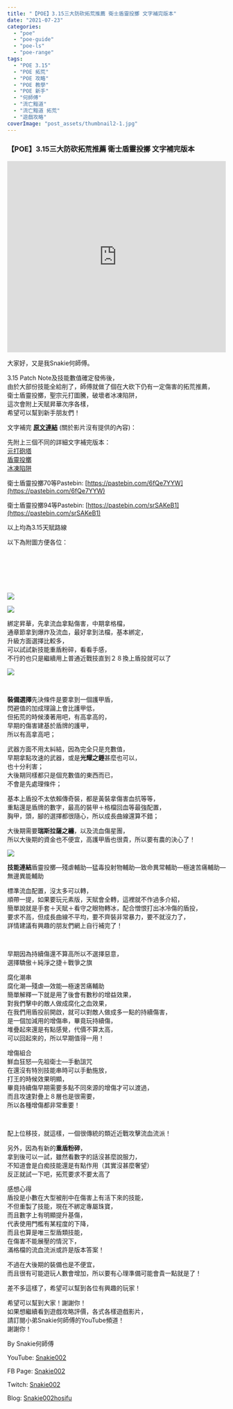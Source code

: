 ```yaml
---
title: "【POE】3.15三大防砍拓荒推薦 衛士盾靈投擲 文字補完版本"
date: "2021-07-23"
categories: 
  - "poe"
  - "poe-guide"
  - "poe-ls"
  - "poe-range"
tags: 
  - "POE 3.15"
  - "POE 拓荒"
  - "POE 攻略"
  - "POE 教學"
  - "POE 新手"
  - "何師傅"
  - "流亡黯道"
  - "流亡黯道 拓荒"
  - "遊戲攻略"
coverImage: "post_assets/thumbnail2-1.jpg"
---
```


### 【POE】3.15三大防砍拓荒推薦 衛士盾靈投擲 文字補完版本

<iframe width="100%" height="440"src="https://www.youtube.com/embed/E0s_Kgrdr64"
  title="YouTube video player" frameborder="0" allow="accelerometer; autoplay;
  clipboard-write; encrypted-media; gyroscope; picture-in-picture; web-share"
  referrerpolicy="strict-origin-when-cross-origin" allowfullscreen></iframe>


大家好，又是我Snakie何師傅。  

  
3.15 Patch Note及技能數值確定發佈後，  
由於大部份技能全給削了，師傅就做了個在大砍下仍有一定傷害的拓荒推薦，  
衛士盾靈投擲，聖宗元打圖騰，破壞者冰凍陷阱，  
這次會附上天賦昇華次序各樣，  
希望可以幫到新手朋友們！  

  
文字補完 [**原文連結**](https://snakie002hosifu.blogspot.com/2021/07/poe315-315-path-of-exile.html) (關於影片沒有提供的內容)：  

  
先附上三個不同的詳細文字補完版本：  
[元打砲塔  
](https://snakie002hosifu.blog/039-1/)[盾靈投擲](https://snakie002hosifu.blog/039-2/)  
[冰凍陷阱](https://snakie002hosifu.blog/039-3/)  

  
衛士盾靈投擲70等Pastebin: [https://pastebin.com/6fQe7YYW](https://pastebin.com/6fQe7YYW)  

  
衛士盾靈投擲94等Pastebin: [https://pastebin.com/srSAKeB1](https://pastebin.com/srSAKeB1)  

  
以上均為3.15天賦路線  

  
以下為附圖方便各位：  

  
   

  
   

  
   

  
![](post_assets/Capture-12.png)  

  
![](post_assets/1-9-1024x1005.png)  

  
綁定昇華，先拿流血拿點傷害，中期拿格檔，  
通章節拿到爆炸及流血，最好拿到法檔，基本綁定，  
升級方面選擇比較多，  
可以試試新技能重盾粉碎，看看手感，  
不行的也只是繼續用上普通近戰技直到２８換上盾投就可以了  

  
![](post_assets/3-3.png)  

  
   

  
**裝備選擇**先決條件是要拿到一個護甲盾，  
閃避值的加成理論上會比護甲低，  
但拓荒的時候湊著用吧，有高拿高的，  
早期的傷害建基於盾牌的護甲，  
所以有高拿高吧；  

  
武器方面不用太糾結，因為完全只是充數值，  
早期拿點攻速的武器，或是**光耀之錘**甚麼也可以，  
也十分利害；  
大後期同樣都只是個充數值的東西而已，  
不會是先處理條件；  

  
基本上盾投不太依賴傳奇裝，都是黃裝拿傷害血抗等等，  
重點還是盾牌的數字，最高的裝甲＋格檔回血等最強配置，  
胸甲，頭，腳的選擇都很隨心，所以成長曲線還算不錯；  

  
大後期需要**瑞斯拉薩之纏**，以及流血傷星團，  
所以大後期的資金也不便宜，高護甲盾也很貴，所以要有農的決心了！  

  
![](post_assets/4-3.png)  

  
**技能連結**盾靈投擲—殘虐輔助—猛毒投射物輔助—致命異常輔助—極速苦痛輔助—無邊異能輔助  

  
標準流血配置，沒太多可以轉，  
順帶一提，如果要玩元素版，天賦會全轉，這裡就不作過多介紹，  
簡單說就是手套＋天賦＋看守之眼物轉冰，配合憎恨打出冰冷傷的盾投，  
要求不高，但成長曲線不平均，要不齊裝非常暴力，要不就沒力了，  
詳情建議有興趣的朋友們網上自行補完了！  

  
   

  
早期因為持續傷還不算高所以不選擇惡意，  
選擇驕傲＋純淨之捷＋戰爭之旗  

  
腐化潮串  
腐化潮—殘虐—效能—極速苦痛輔助  
簡單解釋一下就是用了後會有數秒的增益效果，  
對我們擊中的敵人做成腐化之血效果，  
在我們用盾投前開啟，就可以對敵人做成多一點的持續傷害，  
是一個加減用的增傷串，畢竟玩持續傷，  
堆疊起來還是有點感覺，代價不算太高，  
可以回起來的，所以早期值得一用！  

  
增傷組合  
鮮血狂怒—先祖衛士—手動詛咒  
在還沒有特別技能串時可以手動施放，  
打王的時候效果明顯，  
畢竟持續傷早期需要多點不同來源的增傷才可以渡過，  
而且攻速對疊上８層也是很需要，  
所以各種增傷都非常重要！  

  
   

  
配上位移技，就這樣，一個很傳統的類近近戰攻擊流血流派！  

  
另外，因為有新的**重盾粉碎**，  
拿到後可以一試，雖然看數字的話沒甚麼說服力，  
不知道會是白痴技能還是有點作用（其實沒甚麼奢望）  
反正就試一下吧，拓荒要求不要太高了  

  
感想心得  
盾投是小數在大型被削中在傷害上有活下來的技能，  
不但重製了技能，現在不綁定專屬珠寶，  
而且數字上有明顯提升基傷，  
代表使用門檻有某程度的下降，  
而且也算是唯三型盾類技能，  
在傷害不能展壓的情況下，  
滿格檔的流血流派或許是版本答案！  

  
不過在大後期的裝備也是不便宜，  
而且很有可能遊玩人數會增加，所以要有心理準備可能會貴一點就是了！  

  
差不多這樣了，希望可以幫到各位有興趣的玩家！  

  
希望可以幫到大家！謝謝你！  
如果想繼續看到遊戲攻略評價，各式各樣遊戲影片，  
請訂閱小弟Snakie何師傅的YouTube頻道！  
謝謝你！  

  
By Snakie何師傅  

  
YouTube: [Snakie002](https://www.youtube.com/c/Snakie002/)  

  
FB Page: [Snakie002](https://www.facebook.com/Snakie002/)  

  
Twitch: [Snakie002](https://www.twitch.tv/snakie002/)  

  
Blog: [Snakie002hosifu](https://snakie002hosifu.blog/)
